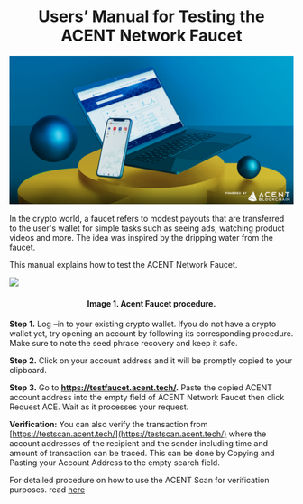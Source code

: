 <h1 align="center">
Users’ Manual for Testing the ACENT Network Faucet
</h1>
<p align="center">
  <img src="/images/Faucet_main.png?raw=true" alt="Sublime's custom image"/>
</p>

In the crypto world, a faucet refers to modest payouts that are transferred to the user's wallet for simple tasks such as seeing ads, watching product videos and more. The idea was inspired by the dripping water from the faucet.

This manual explains how to test the ACENT Network Faucet.

<img src="/images/Acent_faucet1.gif" />
<h4 align="center">
Image 1. Acent Faucet procedure.
</h4>

**Step 1.** Log –in to your existing crypto wallet. Ifyou do not have a crypto wallet yet, try opening an account by following its corresponding procedure. Make sure to note the seed phrase recovery and keep it safe.

**Step 2.** Click on your account address and it will be promptly copied to your clipboard.

**Step 3.** Go to **<https://testfaucet.acent.tech/>.** Paste the copied ACENT account address into the empty field of ACENT Network Faucet then click Request ACE. Wait as it processes your request.

**Verification:** You can also verify the transaction from [https://testscan.acent.tech/](https://testscan.acent.tech/) where the account addresses of the recipient and the sender including time and amount of transaction can be traced. This can be done by Copying and Pasting your Account Address to the empty search field.

For detailed procedure on how to use the ACENT Scan for verification purposes. read [here](https://github.com/triggah61/acent-docs/blob/main/User%20Manuals/Users%20Manual%20to%20Verify%20the%20Received%20and%20Sent%20Cryptos%20from%20the%20Acent%20Scan_dec30.docx.md)
